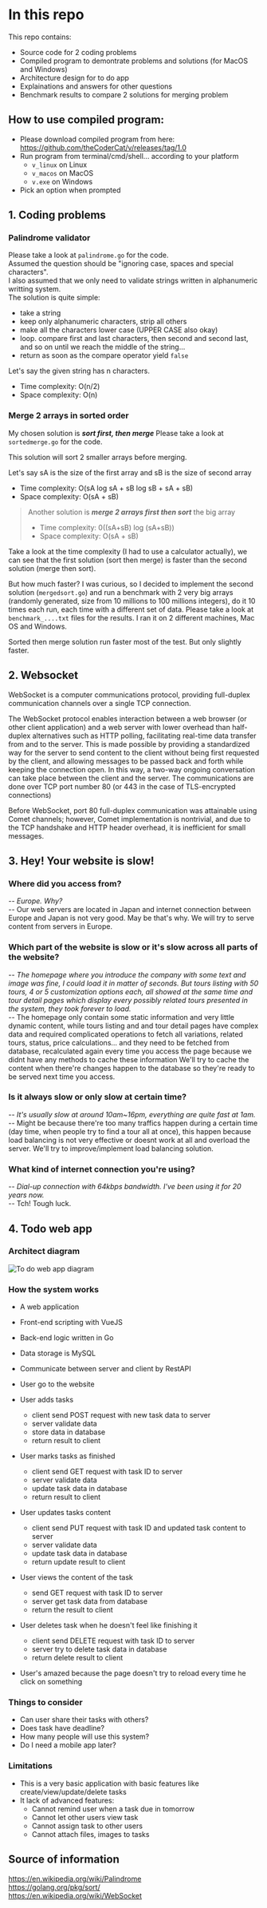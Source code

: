 # In this repo

This repo contains:

- Source code for 2 coding problems
- Compiled program to demontrate problems and solutions (for MacOS and Windows)
- Architecture design for to do app
- Explainations and answers for other questions
- Benchmark results to compare 2 solutions for merging problem

## How to use compiled program:
- Please download compiled program from here: https://github.com/theCoderCat/v/releases/tag/1.0
- Run program from terminal/cmd/shell... according to your platform
  - `v_linux` on Linux
  - `v_macos` on MacOS
  - `v.exe` on Windows
- Pick an option when prompted

## 1. Coding problems

### Palindrome validator

Please take a look at `palindrome.go` for the code.  
Assumed the question should be "ignoring case, spaces and special characters".  
I also assumed that we only need to validate strings written in alphanumeric writting system.  
The solution is quite simple:
- take a string
- keep only alphanumeric characters, strip all others
- make all the characters lower case (UPPER CASE also okay)
- loop. compare first and last characters, then second and second last, and so on until we reach the middle of the string...
- return as soon as the compare operator yield `false`

Let's say the given string has n characters.  

- Time complexity: O(n/2)
- Space complexity: O(n)

### Merge 2 arrays in sorted order

My chosen solution is ***sort first, then merge***
Please take a look at `sortedmerge.go` for the code.

This solution will sort 2 smaller arrays before merging.

Let's say sA is the size of the first array and sB is the size of second array

- Time complexity: O(sA log sA + sB log sB + sA + sB)
- Space complexity: O(sA + sB)

> Another solution is ***merge 2 arrays first then sort*** the big array
> - Time complexity: 0((sA+sB) log (sA+sB))
> - Space complexity: O(sA + sB)

Take a look at the time complexity (I had to use a calculator actually), we can see that the first solution (sort then merge) is faster than the second solution (merge then sort).

But how much faster? I was curious, so I decided to implement the second solution (`mergedsort.go`) and run a benchmark with 2 very big arrays (randomly generated, size from 10 millions to 100 millions integers), do it 10 times each run, each time with a different set of data. Please take a look at `benchmark_....txt` files for the results. I ran it on 2 different machines, Mac OS and Windows.

Sorted then merge solution run faster most of the test. But only slightly faster.

## 2. Websocket

WebSocket is a computer communications protocol, providing full-duplex communication channels over a single TCP connection.

The WebSocket protocol enables interaction between a web browser (or other client application) and a web server with lower overhead than half-duplex alternatives such as HTTP polling, facilitating real-time data transfer from and to the server. This is made possible by providing a standardized way for the server to send content to the client without being first requested by the client, and allowing messages to be passed back and forth while keeping the connection open. In this way, a two-way ongoing conversation can take place between the client and the server. The communications are done over TCP port number 80 (or 443 in the case of TLS-encrypted connections)

Before WebSocket, port 80 full-duplex communication was attainable using Comet channels; however, Comet implementation is nontrivial, and due to the TCP handshake and HTTP header overhead, it is inefficient for small messages.

## 3. Hey! Your website is slow!

### Where did you access from?

  -- *Europe. Why?*  
  -- Our web servers are located in Japan and internet connection between Europe and Japan is not very good. May be that's why. We will try to serve content from servers in Europe.

### Which part of the website is slow or it's slow across all parts of the website?

  -- *The homepage where you introduce the company with some text and image was fine, I could load it in matter of seconds. But tours listing with 50 tours, 4 or 5 customization options each, all showed at the same time and tour detail pages which display every possibly related tours presented in the system, they took forever to load.*  
  -- The homepage only contain some static information and very little dynamic content, while tours listing and and tour detail pages have complex data and required complicated operations to fetch all variations, related tours, status, price calculations... and they need to be fetched from database, recalculated again every time you access the page because we didnt have any methods to cache these information We'll try to cache the content when there're changes happen to the database so they're ready to be served next time you access.

### Is it always slow or only slow at certain time?

  -- *It's usually slow at around 10am~16pm, everything are quite fast at 1am.*  
  -- Might be because there're too many traffics happen during a certain time (day time, when people try to find a tour all at once), this happen because load balancing is not very effective or doesnt work at all and overload the server. We'll try to improve/implement load balancing solution.

### What kind of internet connection you're using?

  -- *Dial-up connection with 64kbps bandwidth. I've been using it for 20 years now.*  
  -- Tch! Tough luck.

## 4. Todo web app

### Architect diagram

![To do web app diagram](https://github.com/theCoderCat/v/raw/master/todo.png "To do web app diagram")

### How the system works

- A web application
- Front-end scripting with VueJS
- Back-end logic written in Go
- Data storage is MySQL
- Communicate between server and client by RestAPI

- User go to the website
- User adds tasks 
  - client send POST request with new task data to server 
  - server validate data 
  - store data in database
  - return result to client
- User marks tasks as finished 
  - client send GET request with task ID to server 
  - server validate data 
  - update task data in database
  - return result to client
- User updates tasks content 
  - client send PUT request with task ID and updated task content to server
  - server validate data
  - update task data in database
  - return update result to client
- User views the content of the task
  - send GET request with task ID to server
  - server get task data from database
  - return the result to client
- User deletes task when he doesn't feel like finishing it
  - client send DELETE request with task ID to server
  - server try to delete task data in database
  - return delete result to client
- User's amazed because the page doesn't try to reload every time he click on something

### Things to consider

- Can user share their tasks with others?
- Does task have deadline?
- How many people will use this system?
- Do I need a mobile app later?

### Limitations

- This is a very basic application with basic features like create/view/update/delete tasks
- It lack of advanced features:
  - Cannot remind user when a task due in tomorrow
  - Cannot let other users view task
  - Cannot assign task to other users
  - Cannot attach files, images to tasks

## Source of information

https://en.wikipedia.org/wiki/Palindrome  
https://golang.org/pkg/sort/  
https://en.wikipedia.org/wiki/WebSocket  
